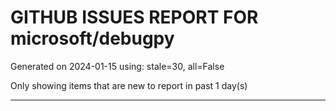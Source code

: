 
# GITHUB ISSUES REPORT FOR microsoft/debugpy


Generated on 2024-01-15 using: stale=30, all=False


Only showing items that are new to report in past 1 day(s)


---
